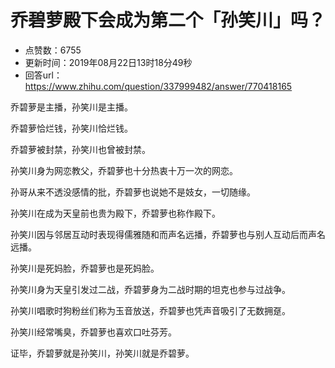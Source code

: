 # 乔碧萝殿下会成为第二个「孙笑川」吗？
- 点赞数：6755
- 更新时间：2019年08月22日13时18分49秒
- 回答url：https://www.zhihu.com/question/337999482/answer/770418165
<body>
 <p data-pid="sjJ1E-AV">乔碧萝是主播，孙笑川是主播。</p>
 <p data-pid="Ryf8Hqeh">乔碧萝恰烂钱，孙笑川恰烂钱。</p>
 <p data-pid="oY6cJmP_">乔碧萝被封禁，孙笑川也曾被封禁。</p>
 <p data-pid="SKiBq3Wh">孙笑川身为网恋教父，乔碧萝也十分热衷十万一次的网恋。</p>
 <p data-pid="zgbyDvt3">孙哥从来不透没感情的批，乔碧萝也说她不是妓女，一切随缘。</p>
 <p data-pid="gf1zJqKB">孙笑川在成为天皇前也贵为殿下，乔碧萝也称作殿下。</p>
 <p data-pid="46VN01tm">孙笑川因与邻居互动时表现得儒雅随和而声名远播，乔碧萝也与别人互动后而声名远播。</p>
 <p data-pid="Crv297qO">孙笑川是死妈脸，乔碧萝也是死妈脸。</p>
 <p data-pid="WE9dMSRe">孙笑川身为天皇引发过二战，乔碧萝身为二战时期的坦克也参与过战争。</p>
 <p data-pid="1WDgPZQS">孙笑川唱歌时狗粉丝们称为玉音放送，乔碧萝也凭声音吸引了无数拥趸。</p>
 <p data-pid="aKv_BF-6">孙笑川经常嘴臭，乔碧萝也喜欢口吐芬芳。</p>
 <p data-pid="1uuysS1l">证毕，乔碧萝就是孙笑川，孙笑川就是乔碧萝。</p>
</body>
